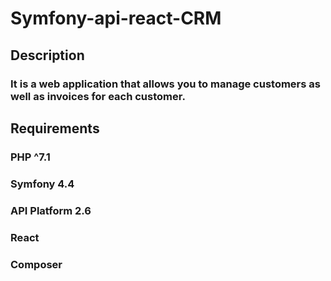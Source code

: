 # Symfony-api-react-CRM

## Description
### It is a web application that allows you to manage customers as well as invoices for each customer.

## Requirements
### PHP ^7.1
### Symfony 4.4
### API Platform 2.6
### React
### Composer
